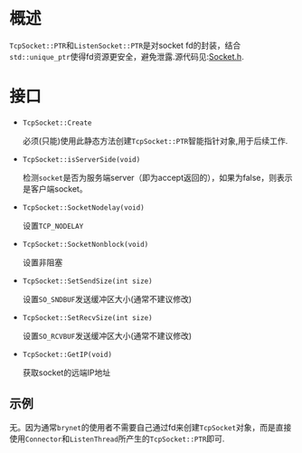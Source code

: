 # 概述
`TcpSocket::PTR`和`ListenSocket::PTR`是对socket fd的封装，结合`std::unique_ptr`使得fd资源更安全，避免泄露.源代码见:[Socket.h](https://github.com/IronsDu/brynet/blob/master/src/brynet/net/Socket.h).

# 接口

- `TcpSocket::Create`
    

    必须(只能)使用此静态方法创建`TcpSocket::PTR`智能指针对象,用于后续工作.

- `TcpSocket::isServerSide(void)`
    
    检测`socket`是否为服务端server（即为accept返回的），如果为false，则表示是客户端socket。

- `TcpSocket::SocketNodelay(void)`

    设置`TCP_NODELAY`

- `TcpSocket::SocketNonblock(void)`

    设置非阻塞

- `TcpSocket::SetSendSize(int size)`

    设置`SO_SNDBUF`发送缓冲区大小(通常不建议修改)

- `TcpSocket::SetRecvSize(int size)`

    设置`SO_RCVBUF`发送缓冲区大小(通常不建议修改)

- `TcpSocket::GetIP(void)`

    获取socket的远端IP地址


## 示例
无。因为通常`brynet`的使用者不需要自己通过fd来创建`TcpSocket`对象，而是直接使用`Connector`和`ListenThread`所产生的`TcpSocket::PTR`即可.
